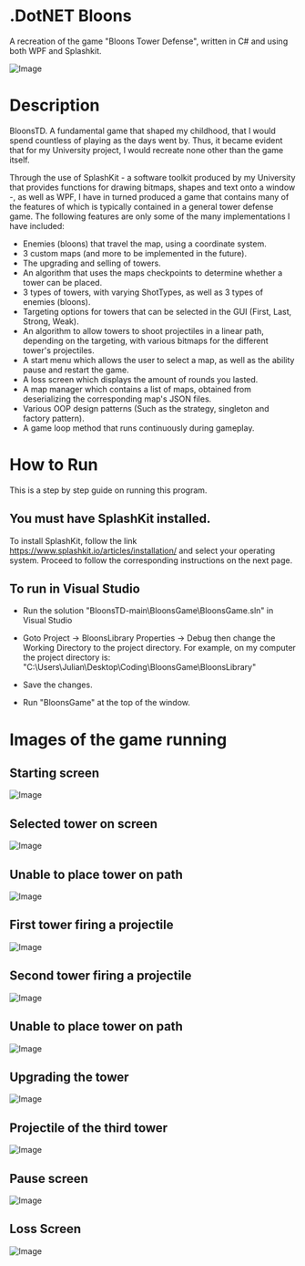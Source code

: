 # .DotNET Bloons

A recreation of the game "Bloons Tower Defense", written in C# and using both WPF and Splashkit.

![Image](../BloonsGame/GitHubImages/BloonsGame.png?raw=true)
# Description

BloonsTD. A fundamental game that shaped my childhood, that I would spend countless of playing as the days went by. Thus, it became evident that for my University project, I would recreate none other than the game itself.

Through the use of SplashKit - a software toolkit produced by my University that provides functions for drawing bitmaps, shapes and text onto a window -, as well as WPF, I have in turned produced a game that contains many of the features of which is typically contained in a general tower defense game. The following features are only some of the many implementations I have included:

- Enemies (bloons) that travel the map, using a coordinate system.
- 3 custom maps (and more to be implemented in the future).
- The upgrading and selling of towers.
- An algorithm that uses the maps checkpoints to determine whether a tower can be placed.
- 3 types of towers, with varying ShotTypes, as well as 3 types of enemies (bloons).
- Targeting options for towers that can be selected in the GUI (First, Last, Strong, Weak).
- An algorithm to allow towers to shoot projectiles in a linear path, depending on the targeting, with various bitmaps for the different tower's projectiles.
- A start menu which allows the user to select a map, as well as the ability pause and restart the game.
- A loss screen which displays the amount of rounds you lasted.
- A map manager which contains a list of maps, obtained from deserializing the corresponding map's JSON files.
- Various OOP design patterns (Such as the strategy, singleton and factory pattern).
- A game loop method that runs continuously during gameplay.


# How to Run
This is a step by step guide on running this program.

## You must have SplashKit installed.
To install SplashKit, follow the link https://www.splashkit.io/articles/installation/ and select your operating system. Proceed to follow the corresponding instructions on the next page.

## To run in Visual Studio
- Run the solution "BloonsTD-main\BloonsGame\BloonsGame.sln" in Visual Studio

- Goto Project -> BloonsLibrary Properties -> Debug then change the Working Directory to the project directory. For example, on my computer the project directory is: "C:\Users\Julian\Desktop\Coding\BloonsGame\BloonsLibrary"

- Save the changes.

- Run "BloonsGame" at the top of the window.

# Images of the game running

## Starting screen

![Image](../BloonsGame/BloonsGame/GitHubImages/MainMenu.png?raw=true)
## Selected tower on screen

![Image](../BloonsGame/BloonsGame/GitHubImages/Image1.png?raw=true)
## Unable to place tower on path

![Image](../BloonsGame/BloonsGame/GitHubImages/Image2.png?raw=true)
## First tower firing a projectile

![Image](../BloonsGame/BloonsGame/GitHubImages/Image3.png?raw=true)
## Second tower firing a projectile

![Image](../BloonsGame/BloonsGame/GitHubImages/Image4.png?raw=true)
## Unable to place tower on path

![Image](../BloonsGame/BloonsGame/GitHubImages/Image5.png?raw=true)
## Upgrading the tower

![Image](../BloonsGame/BloonsGame/GitHubImages/Image6.png?raw=true)
## Projectile of the third tower

![Image](../BloonsGame/BloonsGame/GitHubImages/Image7.png?raw=true)
## Pause screen

![Image](../BloonsGame/BloonsGame/GitHubImages/Image8.png?raw=true)
## Loss Screen

![Image](../BloonsGame/BloonsGame/GitHubImages/Image9.png?raw=true)
